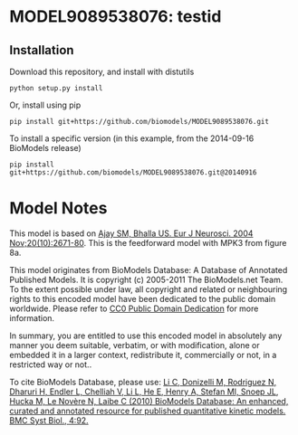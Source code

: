 # MODEL9089538076: testid

## Installation

Download this repository, and install with distutils

`python setup.py install`

Or, install using pip

`pip install git+https://github.com/biomodels/MODEL9089538076.git`

To install a specific version (in this example, from the 2014-09-16 BioModels release)

`pip install git+https://github.com/biomodels/MODEL9089538076.git@20140916`


# Model Notes
This model is based on <a href = "http://www.ncbi.nlm.nih.gov/entrez/query.fcg
i?db=pubmed&cmd=Retrieve&dopt=AbstractPlus&list_uids=15548210&query_hl=1&itool
=pubmed_docsum">Ajay SM, Bhalla US. Eur J Neurosci. 2004
Nov;20(10):2671-80</a>. This is the feedforward model with MPK3 from figure
8a.

This model originates from BioModels Database: A Database of Annotated
Published Models. It is copyright (c) 2005-2011 The BioModels.net Team.  
To the extent possible under law, all copyright and related or neighbouring
rights to this encoded model have been dedicated to the public domain
worldwide. Please refer to [CC0 Public Domain
Dedication](http://creativecommons.org/publicdomain/zero/1.0/) for more
information.

In summary, you are entitled to use this encoded model in absolutely any
manner you deem suitable, verbatim, or with modification, alone or embedded it
in a larger context, redistribute it, commercially or not, in a restricted way
or not..  
  
To cite BioModels Database, please use: [Li C, Donizelli M, Rodriguez N,
Dharuri H, Endler L, Chelliah V, Li L, He E, Henry A, Stefan MI, Snoep JL,
Hucka M, Le Novère N, Laibe C (2010) BioModels Database: An enhanced, curated
and annotated resource for published quantitative kinetic models. BMC Syst
Biol., 4:92.](http://www.ncbi.nlm.nih.gov/pubmed/20587024)


